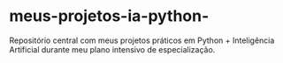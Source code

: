 # meus-projetos-ia-python-
Repositório central com meus projetos práticos em Python + Inteligência Artificial durante meu plano intensivo de especialização.
